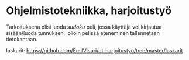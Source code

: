 # Ohjelmistotekniikka, harjoitustyö
Tarkoituksena olisi luoda *sudoku* peli, jossa käyttäjä voi kirjautua sisään/luoda tunnuksen, jolloin pelissä eteneminen tallennetaan tietokantaan. 


laskarit: https://github.com/EmilVisuri/ot-harjoitustyo/tree/master/laskarit
